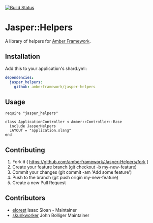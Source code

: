 [![Build Status](https://travis-ci.org/amberframework/jasper-helpers.svg?branch=master)](https://travis-ci.org/https://travis-ci.org/amberframework/jasper-helpers)

# Jasper::Helpers

A library of helpers for [Amber Framework](https://amberframework.org).

## Installation

Add this to your application's shard.yml:

```yaml
dependencies:
  jasper_helpers:
    github: amberframework/jasper-helpers
```

## Usage

```crystal
require "jasper_helpers"

class ApplicationController < Amber::Controller::Base
  include JasperHelpers
  LAYOUT = "application.slang"
end
```

## Contributing

1. Fork it ( https://github.com/amberframework/Jasper-Helpers/fork )
2. Create your feature branch (git checkout -b my-new-feature)
3. Commit your changes (git commit -am 'Add some feature')
4. Push to the branch (git push origin my-new-feature)
5. Create a new Pull Request

## Contributors

- [elorest](https://github.com/elorest) Isaac Sloan - Maintainer
- [skunkworker](https://github.com/skunkworker) John Bolliger Maintainer
